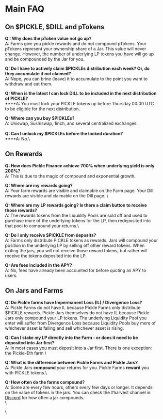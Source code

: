 # Main FAQ

## On $PICKLE, $DILL and pTokens <a href="#docs-internal-guid-7ec1bcd2-7fff-d884-cdbf-d5179b4fdefe" id="docs-internal-guid-7ec1bcd2-7fff-d884-cdbf-d5179b4fdefe"></a>

**Q : Why does the pToken value not go up?**\
A: Farms give you pickle rewards and do not compound pTokens. Your pTokens represent your ownership share of a Jar. This value will never change. However, the number of underlying LP tokens you have will go up and be compounded by the Jar for you.

**Q: Do I have to actively claim $PICKLEs distribution each week? Or, do they accumulate if not claimed?**\
A: Nope, you can brine (leave) it to accumulate to the point you want to withdraw and eat them.

**Q: When is the latest I can lock DILL to be included in the next distribution of PICKLE?**\
****A: You must lock your PICKLE tokens up before Thursday 00:00 UTC to be eligible for the next distribution.

**Q: Where can you buy $PICKLEs?**\
A: Uniswap, Sushiswap, 1inch, and several centralized exchanges.\
\
**Q: Can I unlock my  $PICKLEs before the locked duration?**\
****A: No.\


## On Rewards <a href="#docs-internal-guid-7ec1bcd2-7fff-d884-cdbf-d5179b4fdefe" id="docs-internal-guid-7ec1bcd2-7fff-d884-cdbf-d5179b4fdefe"></a>

**Q: How does Pickle Finance achieve 700% when underlying yield is only 200%?**\
A: This is due to the magic of compound and exponential growth.&#x20;

**Q: Where are my rewards going?**\
A: Your farm rewards are visible and claimable on the Farm page. Your Dill rewards are visible and claimable on the Dill page. \


**Q: Where are my LP rewards going? Is there a claim button to receive those rewards?**\
A: The rewards tokens from the Liquidity Pools are sold off and used to purchase more of the underlying tokens for the LP, then redeposited into that pool to compound your returns.\


**Q: Do I only receive $PICKLE from deposits?**\
A: Farms only distribute PICKLE tokens as rewards. Jars will compound your position in the underlying LP by selling off other reward tokens. When exiting the jars, you will not receive those reward tokens, but rather will receive the tokens deposited into the LP.&#x20;

**Q: Are fees included in the APY?**\
A: No, fees have already been accounted for before quoting an APY to users.

## On Jars and Farms <a href="#docs-internal-guid-7ec1bcd2-7fff-d884-cdbf-d5179b4fdefe" id="docs-internal-guid-7ec1bcd2-7fff-d884-cdbf-d5179b4fdefe"></a>

**Q: Do Pickle farms have Impermanent Loss (IL) / Divergence Loss?**\
A: Pickle Farms do not have IL because Pickle Farms only distribute $PICKLE rewards. Pickle Jars themselves do not have IL because Pickle Jars only compound your LP tokens. The underlying Liquidity Pool you enter will suffer from Divergence Loss because Liquidity Pools buy more of whichever asset is falling and sell whichever asset is rising.&#x20;

**Q:  Can I stake my LP directly into the Farm - or does it need to be deposited into Jar first?**\
A: In most cases you must deposit into a Jar first. There is one exception: the Pickle-Eth farm \


**Q: What is the difference between Pickle Farms and Pickle Jars?**\
A: Pickle Jars **compound** your returns for you. Pickle Farms **reward** you with PICKLE tokens.\


**Q: How often do the farms compound?**\
A: Some are every few hours, others every few days or longer. It depends on the value of tokens in the jars. You can check the #harvest channel in [Discord](https://discord.gg/picklefinance) for how often a jar compounds.\
\


\
